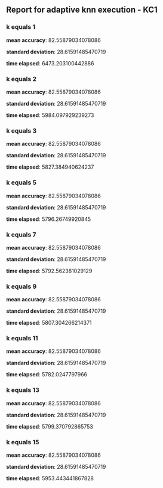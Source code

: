 ## Report for adaptive knn execution - KC1
### k equals 1
**mean accuracy**: 82.55879034078086

**standard deviation**: 28.61591485470719

**time elapsed**: 6473.203100442886

### k equals 2
**mean accuracy**: 82.55879034078086

**standard deviation**: 28.61591485470719

**time elapsed**: 5984.097929239273

### k equals 3
**mean accuracy**: 82.55879034078086

**standard deviation**: 28.61591485470719

**time elapsed**: 5827.384940624237

### k equals 5
**mean accuracy**: 82.55879034078086

**standard deviation**: 28.61591485470719

**time elapsed**: 5796.26749920845

### k equals 7
**mean accuracy**: 82.55879034078086

**standard deviation**: 28.61591485470719

**time elapsed**: 5792.562381029129

### k equals 9
**mean accuracy**: 82.55879034078086

**standard deviation**: 28.61591485470719

**time elapsed**: 5807.304266214371

### k equals 11
**mean accuracy**: 82.55879034078086

**standard deviation**: 28.61591485470719

**time elapsed**: 5782.0247797966

### k equals 13
**mean accuracy**: 82.55879034078086

**standard deviation**: 28.61591485470719

**time elapsed**: 5799.370792865753

### k equals 15
**mean accuracy**: 82.55879034078086

**standard deviation**: 28.61591485470719

**time elapsed**: 5953.443441867828
